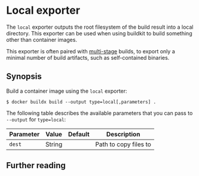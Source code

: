 # Local exporter

The `local` exporter outputs the root filesystem of the build result into a
local directory. This exporter can be used when using buildkit to build
something other than container images. 

This exporter is often paired with [multi-stage]() builds, to export only a
minimal number of build artifacts, such as self-contained binaries.

## Synopsis

Build a container image using the `local` exporter:

```console
$ docker buildx build --output type=local[,parameters] .
```

The following table describes the available parameters that you can pass to
`--output` for `type=local`:

| Parameter | Value  | Default | Description           |
| --------- | ------ | ------- | --------------------- |
| `dest`    | String |         | Path to copy files to |

## Further reading
